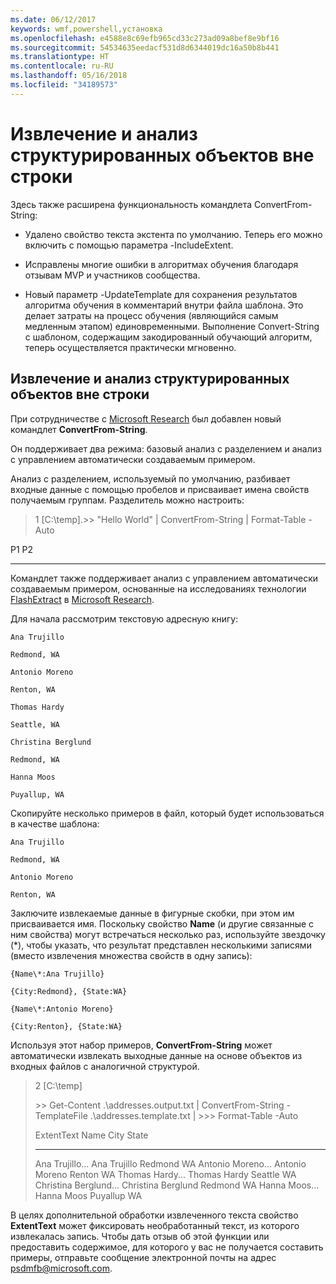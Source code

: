 ```yaml
---
ms.date: 06/12/2017
keywords: wmf,powershell,установка
ms.openlocfilehash: e4588e8c69efb965cd33c273ad09a8bef8e9bf16
ms.sourcegitcommit: 54534635eedacf531d8d6344019dc16a50b8b441
ms.translationtype: HT
ms.contentlocale: ru-RU
ms.lasthandoff: 05/16/2018
ms.locfileid: "34189573"
---
```

# <a name="extract-and-parse-structured-objects-out-of-string"></a>Извлечение и анализ структурированных объектов вне строки
Здесь также расширена функциональность командлета ConvertFrom-String:

-   Удалено свойство текста экстента по умолчанию. Теперь его можно включить с помощью параметра -IncludeExtent.

-   Исправлены многие ошибки в алгоритмах обучения благодаря отзывам MVP и участников сообщества.

-   Новый параметр -UpdateTemplate для сохранения результатов алгоритма обучения в комментарий внутри файла шаблона. Это делает затраты на процесс обучения (являющийся самым медленным этапом) единовременными. Выполнение Convert-String с шаблоном, содержащим закодированный обучающий алгоритм, теперь осуществляется практически мгновенно.


<a name="extract-and-parse-structured-objects-out-of-string-content"></a>Извлечение и анализ структурированных объектов вне строки
----------------------------------------------------------

При сотрудничестве с [Microsoft Research](http://research.microsoft.com/) был добавлен новый командлет **ConvertFrom-String**.

Он поддерживает два режима: базовый анализ с разделением и анализ с управлением автоматически создаваемым примером.

Анализ с разделением, используемый по умолчанию, разбивает входные данные с помощью пробелов и присваивает имена свойств получаемым группам. Разделитель можно настроить:

> 1 \[C:\\temp\].&gt;&gt; "Hello World" | ConvertFrom-String | Format-Table -Auto

P1    P2
--    --

Командлет также поддерживает анализ с управлением автоматически создаваемым примером, основанные на исследованиях технологии [FlashExtract](http://research.microsoft.com/en-us/um/people/sumitg/flashextract.html) в [Microsoft Research](http://research.microsoft.com).

Для начала рассмотрим текстовую адресную книгу:

    Ana Trujillo

    Redmond, WA

    Antonio Moreno

    Renton, WA

    Thomas Hardy

    Seattle, WA

    Christina Berglund

    Redmond, WA

    Hanna Moos

    Puyallup, WA

Скопируйте несколько примеров в файл, который будет использоваться в качестве шаблона:

    Ana Trujillo

    Redmond, WA

    Antonio Moreno

    Renton, WA



Заключите извлекаемые данные в фигурные скобки, при этом им присваивается имя. Поскольку свойство **Name** (и другие связанные с ним свойства) могут встречаться несколько раз, используйте звездочку (\*), чтобы указать, что результат представлен несколькими записями (вместо извлечения множества свойств в одну запись):

    {Name\*:Ana Trujillo}

    {City:Redmond}, {State:WA}

    {Name\*:Antonio Moreno}

    {City:Renton}, {State:WA}

Используя этот набор примеров, **ConvertFrom-String** может автоматически извлекать выходные данные на основе объектов из входных файлов с аналогичной структурой.

> 2 \[C:\\temp\]
>
> &gt;&gt; Get-Content .\\addresses.output.txt | ConvertFrom-String -TemplateFile .\\addresses.template.txt | &gt;&gt;&gt; Format-Table -Auto
>
> ExtentText                     Name               City     State
> ----------                     ----               ----     -----
> Ana Trujillo...                Ana Trujillo       Redmond  WA Antonio Moreno...              Antonio Moreno     Renton   WA Thomas Hardy...                Thomas Hardy       Seattle  WA Christina Berglund...          Christina Berglund Redmond  WA Hanna Moos...                  Hanna Moos         Puyallup WA

В целях дополнительной обработки извлеченного текста свойство **ExtentText** может фиксировать необработанный текст, из которого извлекалась запись. Чтобы дать отзыв об этой функции или предоставить содержимое, для которого у вас не получается составить примеры, отправьте сообщение электронной почты на адрес <psdmfb@microsoft.com>.
